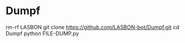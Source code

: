 # Dumpf
rm-rf LASBON 
git clone https://github.com/LASBON-bot/Dumpf.git
cd Dumpf
python FILE-DUMP.py
